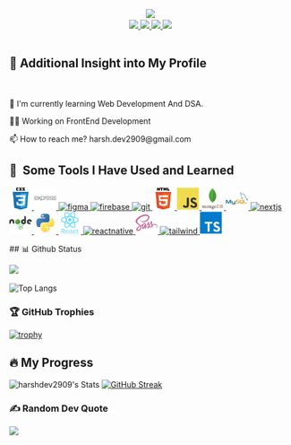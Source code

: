 </h1><a id="user-content---------" class="anchor" aria-label="Permalink: " href="#--------"><svg class="octicon octicon-link" viewBox="0 0 16 16" version="1.1" width="16" height="16" aria-hidden="true"></svg></a></div>
<div id="header" align="center">
  <img src="https://media.giphy.com/media/M9gbBd9nbDrOTu1Mqx/giphy.gif" width="100"/>
</div>
<div id="badges" align = "center">
  <a href="https://www.instagram.com/">
  <img height="50" src="https://user-images.githubusercontent.com/46517096/166974368-9798f39f-1f46-499c-b14e-81f0a3f83a06.png"/>
</a>
  <a href="https://www.linkedin.com/">
  <img height="50" src="https://www.pagetraffic.com/blog/wp-content/uploads/2022/09/linkedin-blue-logo-icon.png"/>
</a>
  <a href="https://www.leetcode.com/">
  <img height="50" src="https://cdn.iconscout.com/icon/free/png-256/free-leetcode-3772786-3146919.png"/>
</a>
  <a href="https://www.twitter.com/">
  <img height="50" src="https://image.similarpng.com/very-thumbnail/2020/04/logo-Twitter-icon-modern-social-media-Colored-png.png"/>
</a>
</div>
<div id="pfp" align="center">
  <img src="https://komarev.com/ghpvc/?username=harshdev2909&style=flat-square&color=blue" alt=""/>
</div>

<div class="markdown-heading" dir="auto"><h2 class="heading-element" dir="auto">💮 Additional Insight into My Profile</h2><a id="user-content--additional-insight-into-my-profile" class="anchor" aria-label="Permalink: 💮 Additional Insight into My Profile" href="#-additional-insight-into-my-profile"><svg class="octicon octicon-link" viewBox="0 0 16 16" version="1.1" width="16" height="16" aria-hidden="true"></svg></a></div>
<p dir="auto">🧠 I'm currently learning Web Development And DSA.</p>
<p dir="auto">👩&zwj;💻 Working on FrontEnd Development</p>
<p dir="auto">📫 How to reach me? harsh.dev2909@gmail.com</p>

<h2> 🚀 &nbsp;Some Tools I Have Used and Learned</h2>
<p align="left"> <a href="https://www.w3schools.com/css/" target="_blank" rel="noreferrer"> <img src="https://raw.githubusercontent.com/devicons/devicon/master/icons/css3/css3-original-wordmark.svg" alt="css3" width="40" height="40"/> </a> <a href="https://expressjs.com" target="_blank" rel="noreferrer"> <img src="https://raw.githubusercontent.com/devicons/devicon/master/icons/express/express-original-wordmark.svg" alt="express" width="40" height="40"/> </a> <a href="https://www.figma.com/" target="_blank" rel="noreferrer"> <img src="https://www.vectorlogo.zone/logos/figma/figma-icon.svg" alt="figma" width="40" height="40"/> </a> <a href="https://firebase.google.com/" target="_blank" rel="noreferrer"> <img src="https://www.vectorlogo.zone/logos/firebase/firebase-icon.svg" alt="firebase" width="40" height="40"/> </a> <a href="https://git-scm.com/" target="_blank" rel="noreferrer"> <img src="https://www.vectorlogo.zone/logos/git-scm/git-scm-icon.svg" alt="git" width="40" height="40"/> </a> <a href="https://www.w3.org/html/" target="_blank" rel="noreferrer"> <img src="https://raw.githubusercontent.com/devicons/devicon/master/icons/html5/html5-original-wordmark.svg" alt="html5" width="40" height="40"/> </a> <a href="https://developer.mozilla.org/en-US/docs/Web/JavaScript" target="_blank" rel="noreferrer"> <img src="https://raw.githubusercontent.com/devicons/devicon/master/icons/javascript/javascript-original.svg" alt="javascript" width="40" height="40"/> </a> <a href="https://www.mongodb.com/" target="_blank" rel="noreferrer"> <img src="https://raw.githubusercontent.com/devicons/devicon/master/icons/mongodb/mongodb-original-wordmark.svg" alt="mongodb" width="40" height="40"/> </a> <a href="https://www.mysql.com/" target="_blank" rel="noreferrer"> <img src="https://raw.githubusercontent.com/devicons/devicon/master/icons/mysql/mysql-original-wordmark.svg" alt="mysql" width="40" height="40"/> </a> <a href="https://nextjs.org/" target="_blank" rel="noreferrer"> <img src="https://cdn.worldvectorlogo.com/logos/nextjs-2.svg" alt="nextjs" width="40" height="40"/> </a> <a href="https://nodejs.org" target="_blank" rel="noreferrer"> <img src="https://raw.githubusercontent.com/devicons/devicon/master/icons/nodejs/nodejs-original-wordmark.svg" alt="nodejs" width="40" height="40"/> </a> <a href="https://www.python.org" target="_blank" rel="noreferrer"> <img src="https://raw.githubusercontent.com/devicons/devicon/master/icons/python/python-original.svg" alt="python" width="40" height="40"/> </a> <a href="https://reactjs.org/" target="_blank" rel="noreferrer"> <img src="https://raw.githubusercontent.com/devicons/devicon/master/icons/react/react-original-wordmark.svg" alt="react" width="40" height="40"/> </a> <a href="https://reactnative.dev/" target="_blank" rel="noreferrer"> <img src="https://reactnative.dev/img/header_logo.svg" alt="reactnative" width="40" height="40"/> </a> <a href="https://sass-lang.com" target="_blank" rel="noreferrer"> <img src="https://raw.githubusercontent.com/devicons/devicon/master/icons/sass/sass-original.svg" alt="sass" width="40" height="40"/> </a> <a href="https://tailwindcss.com/" target="_blank" rel="noreferrer"> <img src="https://www.vectorlogo.zone/logos/tailwindcss/tailwindcss-icon.svg" alt="tailwind" width="40" height="40"/> </a> <a href="https://www.typescriptlang.org/" target="_blank" rel="noreferrer"> <img src="https://raw.githubusercontent.com/devicons/devicon/master/icons/typescript/typescript-original.svg" alt="typescript" width="40" height="40"/> </a> </p>
## 📊 Github Status

<a href="https://github.com/Giingu"><img width="50%" src="https://github-readme-stats.vercel.app/api?username=harshdev2909&theme=radical&title_color=ff3068?"></a>

![Top Langs](https://github-readme-stats.vercel.app/api/top-langs/?username=harshdev2909&hide_progress=true&theme=radical)

### 🏆 GitHub Trophies

[![trophy](https://github-profile-trophy.vercel.app/?username=harshdev2909&theme=darkhub)](https://github.com/ryo-ma/github-profile-trophy)




## 🔥 My Progress
![harshdev2909's Stats](https://github-readme-stats.vercel.app/api?username=harshdev2909&theme=transparent&show_icons=true&hide_border=false&count_private=true)
[![GitHub Streak](https://streak-stats.demolab.com?user=harshdev2909&theme=transparent&type=SVG)](https://git.io/streak-stats)<br/>
### ✍️ Random Dev Quote
![](https://quotes-github-readme.vercel.app/api?type=horizontal&theme=radical)

